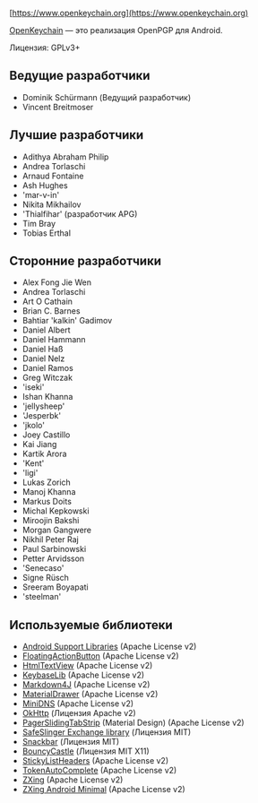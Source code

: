 [//]: # (ПРИМЕЧАНИЕ: пожалуйста, помещайте каждое предложение в свою собственную строку, Transifex помещает каждую строку в свою область перевода!)

[https://www.openkeychain.org](https://www.openkeychain.org)

[OpenKeychain](https://www.openkeychain.org) — это реализация OpenPGP для Android.

Лицензия: GPLv3+

[//]: # (ПРИМЕЧАНИЕ: в алфавитном порядке)

## Ведущие разработчики
  * Dominik Schürmann (Ведущий разработчик)
  * Vincent Breitmoser

## Лучшие разработчики
  * Adithya Abraham Philip
  * Andrea Torlaschi
  * Arnaud Fontaine
  * Ash Hughes
  * 'mar-v-in'
  * Nikita Mikhailov
  * 'Thialfihar' (разработчик APG)
  * Tim Bray
  * Tobias Erthal

## Сторонние разработчики
  * Alex Fong Jie Wen
  * Andrea Torlaschi
  * Art O Cathain
  * Brian C. Barnes
  * Bahtiar 'kalkin' Gadimov
  * Daniel Albert
  * Daniel Hammann
  * Daniel Haß
  * Daniel Nelz
  * Daniel Ramos
  * Greg Witczak
  * 'iseki'
  * Ishan Khanna
  * 'jellysheep'
  * 'Jesperbk'
  * 'jkolo'
  * Joey Castillo
  * Kai Jiang
  * Kartik Arora
  * 'Kent'
  * 'ligi'
  * Lukas Zorich
  * Manoj Khanna
  * Markus Doits
  * Michal Kepkowski
  * Miroojin Bakshi
  * Morgan Gangwere
  * Nikhil Peter Raj
  * Paul Sarbinowski
  * Petter Arvidsson
  * 'Senecaso'
  * Signe Rüsch
  * Sreeram Boyapati
  * 'steelman'

[//]: # (ПРИМЕЧАНИЕ: в алфавитном порядке)

## Используемые библиотеки
  * [Android Support Libraries](http://developer.android.com/tools/support-library/index.html) (Apache License v2)
  * [FloatingActionButton](https://github.com/futuresimple/android-floating-action-button) (Apache License v2)
  * [HtmlTextView](https://github.com/sufficientlysecure/html-textview) (Apache License v2)
  * [KeybaseLib](https://github.com/timbray/KeybaseLib) (Apache License v2)
  * [Markdown4J](https://github.com/jdcasey/markdown4j) (Apache License v2)
  * [MaterialDrawer](https://github.com/mikepenz/MaterialDrawer) (Apache License v2)
  * [MiniDNS](https://github.com/rtreffer/minidns) (Apache License v2)
  * [OkHttp](https://square.github.io/okhttp/) (Лицензия Apache v2)
  * [PagerSlidingTabStrip](https://github.com/jpardogo/PagerSlidingTabStrip) (Material Design) (Apache License v2)
  * [SafeSlinger Exchange library](https://github.com/SafeSlingerProject/exchange-android) (Лицензия MIT)
  * [Snackbar](https://github.com/nispok/snackbar) (Лицензия MIT)
  * [BouncyCastle](https://github.com/open-keychain/bouncycastle) (Лицензия MIT X11)
  * [StickyListHeaders](https://github.com/emilsjolander/StickyListHeaders) (Apache License v2)
  * [TokenAutoComplete](https://github.com/splitwise/TokenAutoComplete) (Apache License v2)
  * [ZXing](https://github.com/zxing/zxing) (Apache License v2)
  * [ZXing Android Minimal](https://github.com/journeyapps/zxing-android-embedded) (Apache License v2)